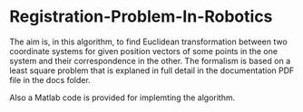 # Registration-Problem-In-Robotics

The aim is, in this algorithm, to find Euclidean transformation between two coordinate systems for given position vectors of some points in the one system and their correspondence in the other. The formalism is based on a least square problem that is explaned in full detail in the documentation PDF file in the docs folder. 

Also a Matlab code is provided for implemting the algorithm.  
